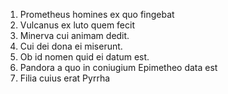 1. Prometheus homines ex quo fingebat
2. Vulcanus ex luto quem fecit
3. Minerva cui animam dedit. 
4. Cui dei dona ei miserunt.  
5. Ob id nomen quid ei datum est. 
6. Pandora a quo in coniugium Epimetheo data est 
7. Filia cuius erat Pyrrha

